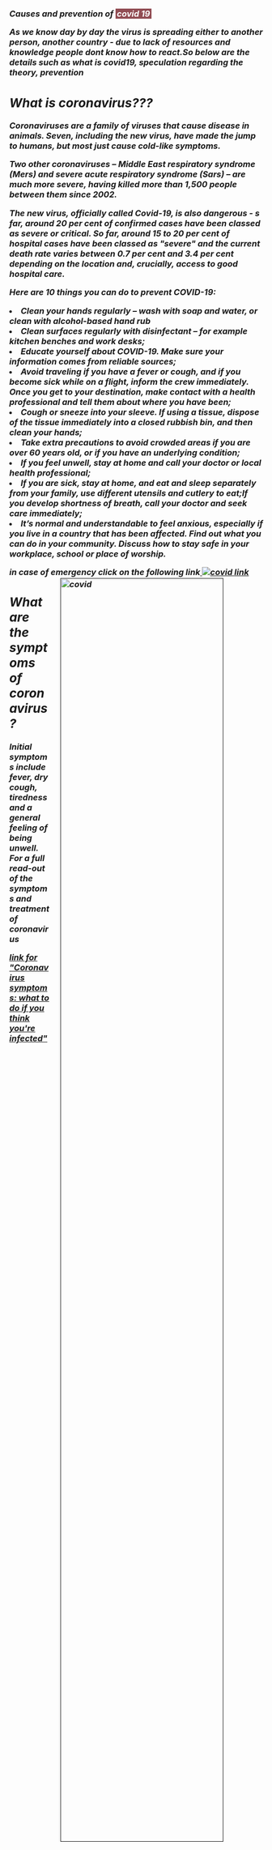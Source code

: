<!-- This is a comment in the source -->
<h3><em> Causes and prevention of <span style="background-color: #914c53; color: #ffffff; padding: 0 3px;">covid 19 </span>
<p><strong>As we know day by day the virus is spreading either to another person, another country - due to lack of resources and knowledge people dont know how to react.So below are the details such as what is covid19, speculation regarding the theory, prevention</strong></p>
  <h2>What is coronavirus??? </h2>
  <p>Coronaviruses are a family of viruses that cause disease in animals. Seven, including the new virus, have made the jump to humans, but most just cause cold-like symptoms.</p>
<p>
Two other coronaviruses – Middle East respiratory syndrome (Mers) and severe acute respiratory syndrome (Sars) – are much more severe, having killed more than 1,500 people between them since 2002.</p>
<p>
The new virus, officially called Covid-19, is also dangerous - s far, around 20 per cent of confirmed cases have been classed as severe or critical. So far, around 15 to 20 per cent of hospital cases have been classed as "severe" and the current death rate varies between 0.7 per cent and 3.4 per cent depending on the location and, crucially, access to good hospital care.
  </p>
<p>Here are 10 things you can do to prevent COVID-19:
  <li>Clean your hands regularly – wash with soap and water, or clean with alcohol-based hand rub 
    <li>Clean surfaces regularly with disinfectant – for example kitchen benches and work desks;
      <li>Educate yourself about COVID-19. Make sure your information comes from reliable sources;
        <li>Avoid traveling if you have a fever or cough, and if you become sick while on a flight, inform the crew immediately. Once you get to your destination, make contact with a health professional and tell them about where you have been;
          <li>Cough or sneeze into your sleeve. If using a tissue, dispose of the tissue immediately into a closed rubbish bin, and then clean your hands;
            <li>Take extra precautions to avoid crowded areas if you are over 60 years old, or if you have an underlying condition;
              <li>If you feel unwell, stay at home and call your doctor or local health professional;
                <li>If you are sick, stay at home, and eat and sleep separately from your family, use different utensils and cutlery to eat;If you develop shortness of breath, call your doctor and seek care immediately;
                  <li>It’s normal and understandable to feel anxious, especially if you live in a country that has been affected. Find out what you can do in your community. Discuss how to stay safe in your workplace, school or place of worship. 
                    <p>in case of emergency click on the following link<a href="">
  

<img  src="https://www.who.int/southeastasia/news/detail/04-03-2020-who-emphasizes-on-agile-response-capacities-as-south-east-asia-region-confirms-more-covid-19-cases"  alt="covid"  /> 
<img style = "width: 80%; height: 80%; float: right; margin: 2px 0 10px 20px; ; " src="https://www.who.int/southeastasia/news/detail/04-03-2020-who-emphasizes-on-agile-response-capacities-as-south-east-asia-region-confirms-more-covid-19-cases"  alt="covid"  /> 
<a title="health emergencies and disasters" href="https://www.who.int/southeastasia/outbreaks-and-emergencies" target="_blank">link</a> 

<h2>What are the symptoms of coronavirus?</h2>
     <p>Initial symptoms include fever, dry cough, tiredness and a general feeling of being unwell. For a full read-out of the symptoms and treatment of coronavirus
  </p><a href="https://www.telegraph.co.uk/global-health/science-and-disease/coronavirus-symptoms-covid-19-cough-breathe-quickly/">
  
<a title="Coronavirus symptoms: what to do if you think you're infected" href="https://www.telegraph.co.uk/news/2020/03/12/what-coronavirus-covid-19-start-grow-peak/">link for "Coronavirus symptoms: what to do if you think you're infected"</a> 
